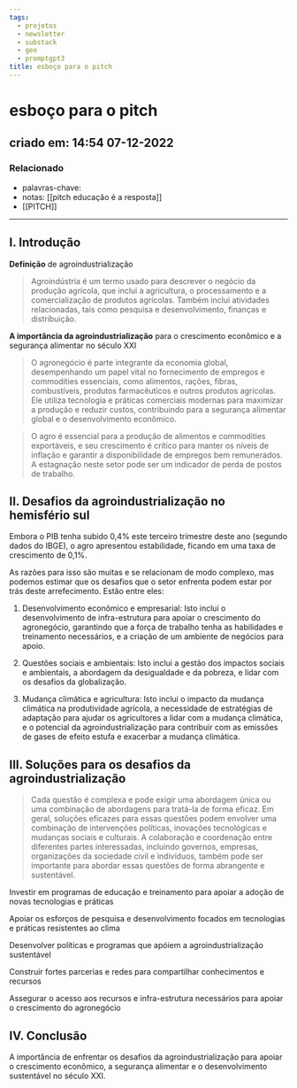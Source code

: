 ```yaml
---
tags:
  - projetos
  - newsletter
  - substack
  - geo
  - promptgpt3
title: esboço para o pitch
---
```


# esboço para o pitch

## criado em: 14:54 07-12-2022

### Relacionado

- palavras-chave: 
- notas: [[pitch educação é a resposta]]
- [[PITCH]]
---

## I. Introdução

**Definição** de agroindustrialização

>Agroindústria é um termo usado para descrever o negócio da produção agrícola, que inclui a agricultura, o processamento e a comercialização de produtos agrícolas. Também inclui atividades relacionadas, tais como pesquisa e desenvolvimento, finanças e distribuição.

**A importância da agroindustrialização** para o crescimento econômico e a segurança alimentar no século XXI

>O agronegócio é parte integrante da economia global, desempenhando um papel vital no fornecimento de empregos e commodities essenciais, como alimentos, rações, fibras, combustíveis, produtos farmacêuticos e outros produtos agrícolas. Ele utiliza tecnologia e práticas comerciais modernas para maximizar a produção e reduzir custos, contribuindo para a segurança alimentar global e o desenvolvimento econômico.

>

>O agro é essencial para a produção de alimentos e commodities exportáveis, e seu crescimento é crítico para manter os níveis de inflação e garantir a disponibilidade de empregos bem remunerados. A estagnação neste setor pode ser um indicador de perda de postos de trabalho.

## II. Desafios da agroindustrialização no hemisfério sul

Embora o PIB tenha subido 0,4% este terceiro trimestre deste ano (segundo dados do IBGE), o agro apresentou estabilidade, ficando em uma taxa de crescimento de 0,1%.

As razões para isso são muitas e se relacionam de modo complexo, mas podemos estimar que os desafios que o setor enfrenta podem estar por trás deste arrefecimento. Estão entre eles:

 
1. Desenvolvimento econômico e empresarial: Isto inclui o desenvolvimento de infra-estrutura para apoiar o crescimento do agronegócio, garantindo que a força de trabalho tenha as habilidades e treinamento necessários, e a criação de um ambiente de negócios para apoio.  
  
2. Questões sociais e ambientais: Isto inclui a gestão dos impactos sociais e ambientais, a abordagem da desigualdade e da pobreza, e lidar com os desafios da globalização.  
  
3. Mudança climática e agricultura: Isto inclui o impacto da mudança climática na produtividade agrícola, a necessidade de estratégias de adaptação para ajudar os agricultores a lidar com a mudança climática, e o potencial da agroindustrialização para contribuir com as emissões de gases de efeito estufa e exacerbar a mudança climática.

## III. Soluções para os desafios da agroindustrialização

> Cada questão é complexa e pode exigir uma abordagem única ou uma combinação de abordagens para tratá-la de forma eficaz. Em geral, soluções eficazes para essas questões podem envolver uma combinação de intervenções políticas, inovações tecnológicas e mudanças sociais e culturais. A colaboração e coordenação entre diferentes partes interessadas, incluindo governos, empresas, organizações da sociedade civil e indivíduos, também pode ser importante para abordar essas questões de forma abrangente e sustentável.

Investir em programas de educação e treinamento para apoiar a adoção de novas tecnologias e práticas

Apoiar os esforços de pesquisa e desenvolvimento focados em tecnologias e práticas resistentes ao clima

Desenvolver políticas e programas que apóiem a agroindustrialização sustentável

Construir fortes parcerias e redes para compartilhar conhecimentos e recursos

Assegurar o acesso aos recursos e infra-estrutura necessários para apoiar o crescimento do agronegócio

## IV. Conclusão

A importância de enfrentar os desafios da agroindustrialização para apoiar o crescimento econômico, a segurança alimentar e o desenvolvimento sustentável no século XXI.
